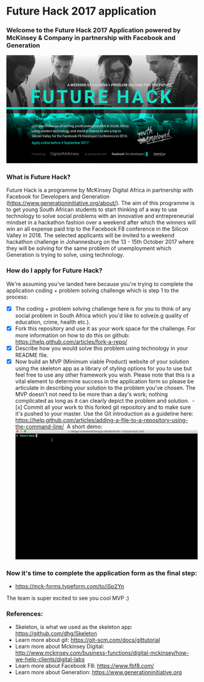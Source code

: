# Future Hack 2017 application
### Welcome to the Future Hack 2017 Application powered by McKinsey & Company in partnership with Facebook and Generation
![](photo.png)

### What is Future Hack?
Future Hack is a programme by McKinsey Digital Africa in partnership with Facebook for Developers and Generation (https://www.generationinitiative.org/about/). The aim of this programme is to get young South African students to start thinking of a way to use technology to solve social problems with an innovative and entrepreneurial mindset in a hackathon fashion over a weekend after which the winners will win an all expense paid trip to the Facebook F8 conference in the Silicon Valley in 2018.
The selected applicants will be invited to a weekend hackathon challenge in Johannesburg on the 13 - 15th October 2017 where they will be solving for the same problem of unemployment which Generation is trying to solve, using technology.

### How do I apply for Future Hack?
We're assuming you've landed here because you're trying to complete the application coding + problem solving challenge which is step 1 to the process:
 - [x] The coding + problem solving challenge here is for you to think of any social problem in South Africa which you'd like to solve(e.g quality of education, crime, health etc.).
 - [x] Fork this repository and use it as your work space for the challenge. For more information on how to do this on github: https://help.github.com/articles/fork-a-repo/ 
  - [x] Describe how you would solve this problem using technology in your README file.
  - [x] Now build an MVP (Minimum viable Product) website of your solution using the skeleton app as a library of styling options for you to use but feel free to use any other framework you wish. Please note that this is a vital element to determine success in the application form so please be articulate in describing your solution to the problem you've chosen. The MVP doesn't not need to be more than a day's work; nothing complicated as long as it can clearly depict the problem and solution.
  - [x] Commit all your work to this forked git repository and to make sure it's pushed to your master. Use the Git introduction as a guideline here: https://help.github.com/articles/adding-a-file-to-a-repository-using-the-command-line/
  A short demo: 
  ![](commit.gif)

### Now it's time to complete the application form as the final step: 
- https://mck-forms.typeform.com/to/iSp2Yn

The team is super excited to see you cool MVP :) 
### References:
- Skeleton, is what we used as the skeleton app: https://github.com/dhg/Skeleton
- Learn more about git: https://git-scm.com/docs/gittutorial
- Learn more about Mckinsey Digital: http://www.mckinsey.com/business-functions/digital-mckinsey/how-we-help-clients/digital-labs
- Learn more about Facebook F8: https://www.fbf8.com/
- Learn more about Generation: https://www.generationinitiative.org
